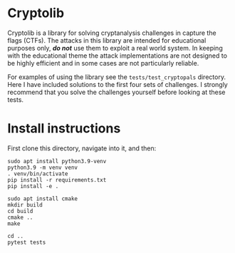 # Cryptolib
Cryptolib is a library for solving cryptanalysis challenges in capture the flags (CTFs).
The attacks in this library are intended for educational purposes only, ***do not*** use them to exploit a real world system.
In keeping with the educational theme the attack implementations are not designed to be highly efficient and in some cases are not particularly reliable. 

For examples of using the library see the `tests/test_cryptopals` directory.
Here I have included solutions to the first four sets of challenges.
I strongly recommend that you solve the challenges yourself before looking at these tests.

# Install instructions
First clone this directory, navigate into it, and then:

```
sudo apt install python3.9-venv
python3.9 -m venv venv
. venv/bin/activate
pip install -r requirements.txt
pip install -e .

sudo apt install cmake
mkdir build
cd build
cmake ..
make

cd ..
pytest tests
```